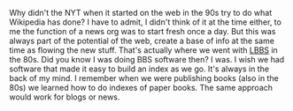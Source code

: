 Why didn't the NYT when it started on the web in the 90s try to do what Wikipedia has done? I have to admit, I didn't think of it at the time either, to me the function of a news org was to start fresh once a day. But this was always part of the potential of the web, create a base of info at the same time as flowing the new stuff. That's actually where we went with <a href="https://www.google.com/search?q=site%3Ascripting.com+lbbs">LBBS</a> in the 80s. Did you know I was doing BBS software then? I was. I wish we had software that made it easy to build an index as we go. It's always in the back of my mind. I remember when we were publishing books (also in the 80s) we learned how to do indexes of paper books. The same approach would work for blogs or news.  
